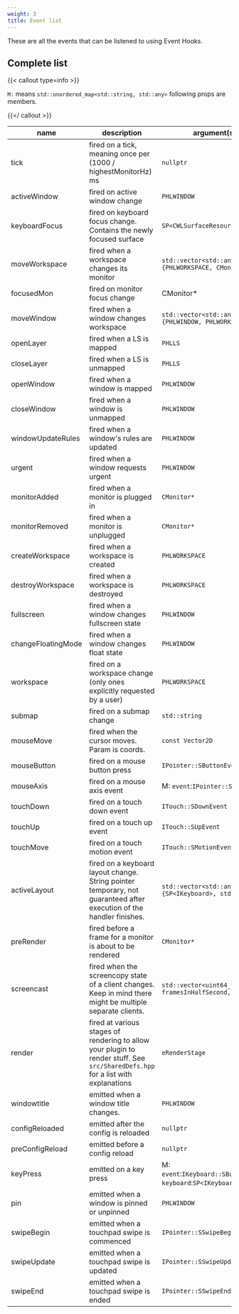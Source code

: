 ```yaml
---
weight: 3
title: Event list
---
```


These are all the events that can be listened to using Event Hooks.

## Complete list

{{< callout type=info >}}

`M:` means `std::unordered_map<std::string, std::any>` following props are members.

{{</ callout >}}

| name | description | argument(s) | cancellable |
| --- | --- | --- | --- |
| tick | fired on a tick, meaning once per (1000 / highestMonitorHz) ms | `nullptr` | ✕ |
| activeWindow | fired on active window change | `PHLWINDOW` | ✕ |
| keyboardFocus | fired on keyboard focus change. Contains the newly focused surface | `SP<CWLSurfaceResource>` | ✕ |
| moveWorkspace | fired when a workspace changes its monitor | `std::vector<std::any>{PHLWORKSPACE, CMonitor*}` | ✕ |
| focusedMon | fired on monitor focus change | CMonitor* | ✕ |
| moveWindow | fired when a window changes workspace | `std::vector<std::any>{PHLWINDOW, PHLWORKSPACE}` | ✕ |
| openLayer | fired when a LS is mapped | `PHLLS` | ✕ |
| closeLayer | fired when a LS is unmapped | `PHLLS` | ✕ |
| openWindow | fired when a window is mapped | `PHLWINDOW` | ✕ |
| closeWindow | fired when a window is unmapped | `PHLWINDOW` | ✕ |
| windowUpdateRules | fired when a window's rules are updated | `PHLWINDOW` | ✕ |
| urgent | fired when a window requests urgent | `PHLWINDOW` | ✕ |
| monitorAdded | fired when a monitor is plugged in | `CMonitor*` | ✕ |
| monitorRemoved | fired when a monitor is unplugged | `CMonitor*` | ✕ |
| createWorkspace | fired when a workspace is created | `PHLWORKSPACE` | ✕ |
| destroyWorkspace | fired when a workspace is destroyed | `PHLWORKSPACE` | ✕ |
| fullscreen | fired when a window changes fullscreen state | `PHLWINDOW` | ✕ |
| changeFloatingMode | fired when a window changes float state | `PHLWINDOW` | ✕ |
| workspace | fired on a workspace change (only ones explicitly requested by a user) | `PHLWORKSPACE` | ✕ |
| submap | fired on a submap change | `std::string` | ✕ |
| mouseMove | fired when the cursor moves. Param is coords. | `const Vector2D` | ✔ |
| mouseButton | fired on a mouse button press | `IPointer::SButtonEvent` | ✔ |
| mouseAxis | fired on a mouse axis event | M: `event`:`IPointer::SAxisEvent` | ✔ |
| touchDown | fired on a touch down event | `ITouch::SDownEvent` | ✔ |
| touchUp | fired on a touch up event | `ITouch::SUpEvent` | ✔ |
| touchMove | fired on a touch motion event | `ITouch::SMotionEvent` | ✔ |
| activeLayout | fired on a keyboard layout change. String pointer temporary, not guaranteed after execution of the handler finishes. | `std::vector<std::any>{SP<IKeyboard>, std::string}` | ✕ |
| preRender | fired before a frame for a monitor is about to be rendered | `CMonitor*` | ✕ |
| screencast | fired when the screencopy state of a client changes. Keep in mind there might be multiple separate clients. | `std::vector<uint64_t>{state, framesInHalfSecond, owner}` | ✕ |
| render | fired at various stages of rendering to allow your plugin to render stuff. See `src/SharedDefs.hpp` for a list with explanations | `eRenderStage` | ✕ |
| windowtitle | emitted when a window title changes. | `PHLWINDOW` | ✕ |
| configReloaded | emitted after the config is reloaded | `nullptr` | ✕ |
| preConfigReload | emitted before a config reload | `nullptr` | ✕ |
| keyPress | emitted on a key press | M: `event`:`IKeyboard::SButtonEvent`, `keyboard`:`SP<IKeyboard>` | ✔ |
| pin | emitted when a window is pinned or unpinned | `PHLWINDOW` | ✕ |
| swipeBegin | emitted when a touchpad swipe is commenced | `IPointer::SSwipeBeginEvent` | ✔ |
| swipeUpdate | emitted when a touchpad swipe is updated | `IPointer::SSwipeUpdateEvent` | ✔ |
| swipeEnd | emitted when a touchpad swipe is ended | `IPointer::SSwipeEndEvent` | ✔ |
